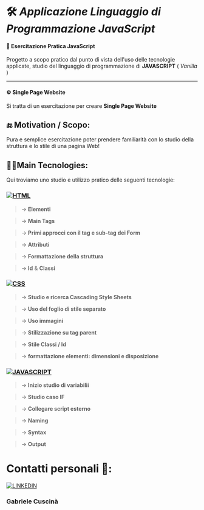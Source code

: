 
# 🛠 *Applicazione Linguaggio di Programmazione JavaScript*
#### 🔬 **Esercitazione Pratica JavaScript**

Progetto a scopo pratico dal punto di vista dell'uso delle tecnologie applicate, studio del linguaggio di programmazione di **JAVASCRIPT** ( *Vanilla* )
 

___

#### ⚙ **Single Page Website**


Si tratta di un esercitazione per creare **Single Page Website** 




## 🔚 Motivation / Scopo:

Pura e semplice esercitazione poter prendere familiarità con lo studio della struttura e lo stile di una pagina Web!



## 👩‍💻Main Tecnologies:

Qui troviamo uno studio e utilizzo pratico delle seguenti tecnologie:



### [![ HTML ](https://i.ibb.co/b34s6cM/html.png)]() 


> &rarr; **Elementi**

> &rarr; **Main Tags** 

> &rarr; **Primi approcci con il tag e sub-tag dei **Form****

> &rarr; **Attributi**

> &rarr; **Formattazione della struttura**

> &rarr; **Id** & **Classi**

### [![ CSS ](https://i.ibb.co/zZpqSzb/css-3.png)]()


> &rarr; **Studio e ricerca Cascading Style Sheets**

> &rarr; **Uso del foglio di stile separato** 

> &rarr; **Uso immagini**

> &rarr; **Stilizzazione su tag parent**

> &rarr; **Stile Classi / Id**

> &rarr; **formattazione elementi: dimensioni e disposizione**

### [![ JAVASCRIPT ](https://i.ibb.co/n1BMb0z/js.png)]() 


> &rarr; **Inizio studio di variabilii**

> &rarr; **Studio caso IF** 

> &rarr; **Collegare script esterno**

> &rarr; **Naming**

> &rarr; **Syntax**

> &rarr; **Output**




# Contatti personali 👤:

[![ LINKEDIN ](https://i.ibb.co/C5FFfbB/linkedin-1.png)](https://www.linkedin.com/in/gabriele-cuscin%C3%A0)

### Gabriele Cuscinà



